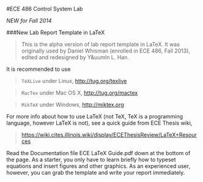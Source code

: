#ECE 486 Control System Lab

*NEW for Fall 2014*

###New Lab Report Template in LaTeX 

> This is the alpha version of lab report template in LaTeX. It was originally used by Daniel Whisman (enrolled in ECE 486, Fall 2013), edited and redesigned by Y&uumln L. Han.

It is recommended to use 

> `TeXLive` under Linux, http://tug.org/texlive

> `MacTex` under Mac OS X, http://tug.org/mactex

> `MikTeX` under Windows, http://miktex.org

For more info about how to use LaTeX (not TeX, TeX is a programming language, however LaTeX is not), see a quick guide from ECE Thesis wiki,

> https://wiki.cites.illinois.wiki/display/ECEThesisReview/LaTeX+Resources

Read the Documentation file ECE LaTeX Guide.pdf down at the bottom of the page. As a starter, you only have to learn briefly how to typeset equations and insert figures and other graphics. As an experienced user, however, you can grab the template and write your report immediately.

